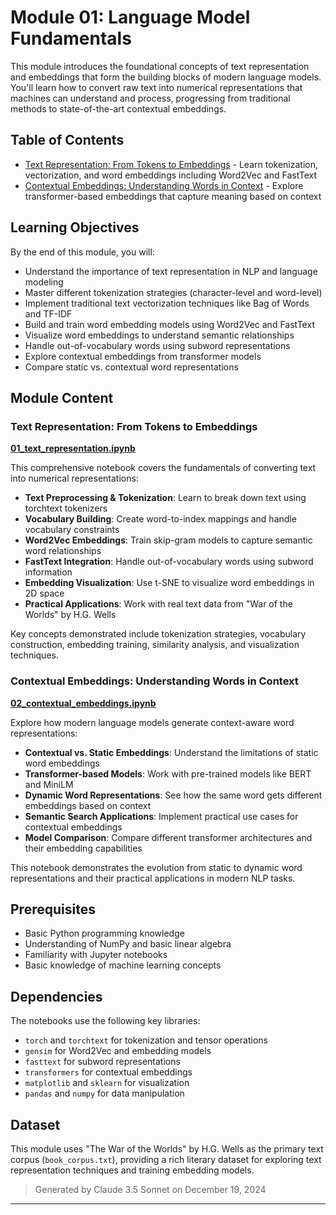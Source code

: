 # Module 01: Language Model Fundamentals

This module introduces the foundational concepts of text representation and embeddings that form the building blocks of modern language models. You'll learn how to convert raw text into numerical representations that machines can understand and process, progressing from traditional methods to state-of-the-art contextual embeddings.

## Table of Contents

- [Text Representation: From Tokens to Embeddings](./01_text_representation.ipynb) - Learn tokenization, vectorization, and word embeddings including Word2Vec and FastText
- [Contextual Embeddings: Understanding Words in Context](./02_contextual_embeddings.ipynb) - Explore transformer-based embeddings that capture meaning based on context

## Learning Objectives

By the end of this module, you will:

- Understand the importance of text representation in NLP and language modeling
- Master different tokenization strategies (character-level and word-level)
- Implement traditional text vectorization techniques like Bag of Words and TF-IDF
- Build and train word embedding models using Word2Vec and FastText
- Visualize word embeddings to understand semantic relationships
- Handle out-of-vocabulary words using subword representations
- Explore contextual embeddings from transformer models
- Compare static vs. contextual word representations

## Module Content

### Text Representation: From Tokens to Embeddings
**[01_text_representation.ipynb](./01_text_representation.ipynb)**

This comprehensive notebook covers the fundamentals of converting text into numerical representations:

- **Text Preprocessing & Tokenization**: Learn to break down text using torchtext tokenizers
- **Vocabulary Building**: Create word-to-index mappings and handle vocabulary constraints
- **Word2Vec Embeddings**: Train skip-gram models to capture semantic word relationships
- **FastText Integration**: Handle out-of-vocabulary words using subword information
- **Embedding Visualization**: Use t-SNE to visualize word embeddings in 2D space
- **Practical Applications**: Work with real text data from "War of the Worlds" by H.G. Wells

Key concepts demonstrated include tokenization strategies, vocabulary construction, embedding training, similarity analysis, and visualization techniques.

### Contextual Embeddings: Understanding Words in Context
**[02_contextual_embeddings.ipynb](./02_contextual_embeddings.ipynb)**

Explore how modern language models generate context-aware word representations:

- **Contextual vs. Static Embeddings**: Understand the limitations of static word embeddings
- **Transformer-based Models**: Work with pre-trained models like BERT and MiniLM
- **Dynamic Word Representations**: See how the same word gets different embeddings based on context
- **Semantic Search Applications**: Implement practical use cases for contextual embeddings
- **Model Comparison**: Compare different transformer architectures and their embedding capabilities

This notebook demonstrates the evolution from static to dynamic word representations and their practical applications in modern NLP tasks.

## Prerequisites

- Basic Python programming knowledge
- Understanding of NumPy and basic linear algebra
- Familiarity with Jupyter notebooks
- Basic knowledge of machine learning concepts

## Dependencies

The notebooks use the following key libraries:
- `torch` and `torchtext` for tokenization and tensor operations
- `gensim` for Word2Vec and embedding models
- `fasttext` for subword representations
- `transformers` for contextual embeddings
- `matplotlib` and `sklearn` for visualization
- `pandas` and `numpy` for data manipulation

## Dataset

This module uses "The War of the Worlds" by H.G. Wells as the primary text corpus (`book_corpus.txt`), providing a rich literary dataset for exploring text representation techniques and training embedding models.

> Generated by Claude 3.5 Sonnet on December 19, 2024

---